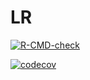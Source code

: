 # LR

  <!-- badges: start -->
  [![R-CMD-check](https://github.com/yuxiao-66/625HW3-package/actions/workflows/R-CMD-check.yaml/badge.svg)](https://github.com/yuxiao-66/625HW3-package/actions/workflows/R-CMD-check.yaml)
  <!-- badges: end -->

   <!-- badges: start -->
   [![codecov](https://codecov.io/gh/yuxiao-66/625HW3-package/graph/badge.svg?token=XKW936O9D0)](https://codecov.io/gh/yuxiao-66/625HW3-package)
   <!-- badges: end -->

